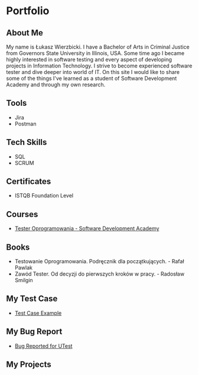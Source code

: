 # Portfolio
## About Me
My name is Łukasz Wierzbicki. I have a Bachelor of Arts in Criminal Justice from Governors State University in Illinois, USA. Some time ago I became highly interested in software testing and every aspect of developing projects in Information Technology. I strive to become experienced software tester and dive deeper into world of IT. On this site I would like to share some of the things I've learned as a student of Software Development Academy and through my own research.
## Tools
* Jira
* Postman
## Tech Skills
* SQL
* SCRUM
## Certificates
* ISTQB Foundation Level
## Courses
* [Tester Oprogramowania - Software Development Academy](https://sdacademy.pl/kursy/kurs-tester-zdalny/)
## Books
* Testowanie Oprogramowania. Podręcznik dla początkujących. - Rafał Pawlak
* Zawód Tester. Od decyzji do pierwszych kroków w pracy. - Radosław Smilgin
## My Test Case
* [Test Case Example](https://docs.google.com/spreadsheets/d/1m-qi12ehwTZVoRI3Y20ECEypfW0hAcsPncVFLEDA38Y/edit?usp=sharing)
## My Bug Report
* [Bug Reported for UTest](https://docs.google.com/document/d/1wgLxUK43MExvqoYjC0KdCVISPK_Jz6D5DacsZ7l8niA/edit?usp=sharing)
## My Projects
